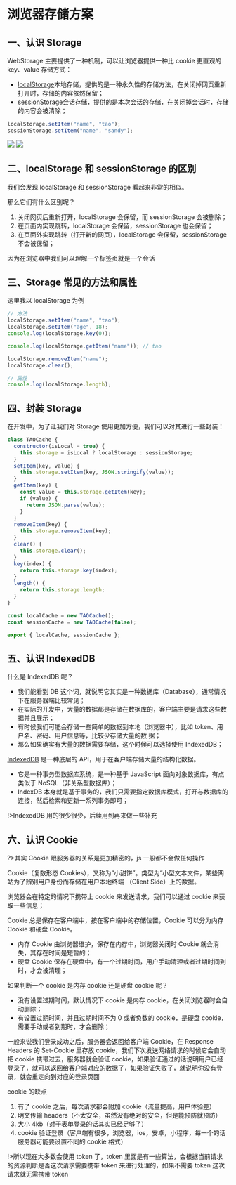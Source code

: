 # 浏览器存储方案

## 一、认识 Storage

WebStorage 主要提供了一种机制，可以让浏览器提供一种比 cookie 更直观的 key、value 存储方式：

- [localStorage](https://developer.mozilla.org/zh-CN/docs/Web/API/Window/localStorage)本地存储，提供的是一种永久性的存储方法，在关闭掉网页重新打开时，存储的内容依然保留；
- [sessionStorage](https://developer.mozilla.org/zh-CN/docs/Web/API/Window/sessionStorage)会话存储，提供的是本次会话的存储，在关闭掉会话时，存储的内容会被清除；

```js
localStorage.setItem("name", "tao");
sessionStorage.setItem("name", "sandy");
```

![](https://gitee.com/itsandy/picgo-img/raw/master/JavaScript/localStorage.png)
![](https://gitee.com/itsandy/picgo-img/raw/master/JavaScript/sessionStorage.png)

## 二、localStorage 和 sessionStorage 的区别

我们会发现 localStorage 和 sessionStorage 看起来非常的相似。

那么它们有什么区别呢？

1.  关闭网页后重新打开，localStorage 会保留，而 sessionStorage 会被删除；
2.  在页面内实现跳转，localStorage 会保留，sessionStorage 也会保留；
3.  在页面外实现跳转（打开新的网页），localStorage 会保留，sessionStorage 不会被保留；

因为在浏览器中我们可以理解一个标签页就是一个会话

## 三、Storage 常见的方法和属性

这里我以 localStorage 为例

```js
// 方法
localStorage.setItem("name", "tao");
localStorage.setItem("age", 18);
console.log(localStorage.key(0));

console.log(localStorage.getItem("name")); // tao

localStorage.removeItem("name");
localStorage.clear();

// 属性
console.log(localStorage.length);
```

## 四、封装 Storage

在开发中，为了让我们对 Storage 使用更加方便，我们可以对其进行一些封装：

```js
class TAOCache {
  constructor(isLocal = true) {
    this.storage = isLocal ? localStorage : sessionStorage;
  }
  setItem(key, value) {
    this.storage.setItem(key, JSON.stringify(value));
  }
  getItem(key) {
    const value = this.storage.getItem(key);
    if (value) {
      return JSON.parse(value);
    }
  }
  removeItem(key) {
    this.storage.removeItem(key);
  }
  clear() {
    this.storage.clear();
  }
  key(index) {
    return this.storage.key(index);
  }
  length() {
    return this.storage.length;
  }
}

const localCache = new TAOCache();
const sessionCache = new TAOCache(false);

export { localCache, sessionCache };
```

## 五、认识 IndexedDB

什么是 IndexedDB 呢？

- 我们能看到 DB 这个词，就说明它其实是一种数据库（Database），通常情况下在服务器端比较常见；
- 在实际的开发中，大量的数据都是存储在数据库的，客户端主要是请求这些数据并且展示；
- 有时候我们可能会存储一些简单的数据到本地（浏览器中），比如 token、用户名、密码、用户信息等，比较少存储大量的数
  据；
- 那么如果确实有大量的数据需要存储，这个时候可以选择使用 IndexedDB；

[IndexedDB](https://developer.mozilla.org/zh-CN/docs/Web/API/IndexedDB_API) 是一种底层的 API，用于在客户端存储大量的结构化数据。

- 它是一种事务型数据库系统，是一种基于 JavaScript 面向对象数据库，有点类似于 NoSQL（非关系型数据库）；
- IndexDB 本身就是基于事务的，我们只需要指定数据库模式，打开与数据库的连接，然后检索和更新一系列事务即可；

!>IndexedDB 用的很少很少，后续用到再来做一些补充

## 六、认识 Cookie

?>其实 Cookie 跟服务器的关系是更加精密的，js 一般都不会做任何操作

Cookie（复数形态 Cookies），又称为“小甜饼”。类型为“小型文本文件，某些网站为了辨别用户身份而存储在用户本地终端
（Client Side）上的数据。

浏览器会在特定的情况下携带上 cookie 来发送请求，我们可以通过 cookie 来获取一些信息；

Cookie 总是保存在客户端中，按在客户端中的存储位置，Cookie 可以分为内存 Cookie 和硬盘 Cookie。

- 内存 Cookie 由浏览器维护，保存在内存中，浏览器关闭时 Cookie 就会消失，其存在时间是短暂的；
- 硬盘 Cookie 保存在硬盘中，有一个过期时间，用户手动清理或者过期时间到时，才会被清理；

如果判断一个 cookie 是内存 cookie 还是硬盘 cookie 呢？

- 没有设置过期时间，默认情况下 cookie 是内存 cookie，在关闭浏览器时会自动删除；
- 有设置过期时间，并且过期时间不为 0 或者负数的 cookie，是硬盘 cookie，需要手动或者到期时，才会删除；

一般来说我们登录成功之后，服务器会返回给客户端 Cookie，在 Response Headers 的 Set-Cookie 里存放 cookie，我们下次发送网络请求的时候它会自动把 cookie 携带过去，服务器就会验证 cookie，如果验证通过的话说明用户已经登录了，就可以返回给客户端对应的数据了，如果验证失败了，就说明你没有登录，就会重定向到对应的登录页面

cookie 的缺点

1.  有了 cookie 之后，每次请求都会附加 cookie（流量提高，用户体验差）
2.  明文传输 headers（不太安全，虽然没有绝对的安全，但是能预防就预防）
3.  大小 4kb（对于表单登录的话其实已经足够了）
4.  cookie 验证登录（客户端有很多，浏览器，ios，安卓，小程序，每一个的话服务器可能要设置不同的 cookie 格式）

!>所以现在大多数会使用 token 了，token 里面是有一些算法，会根据当前请求的资源判断是否这次请求需要携带 token 来进行处理的，如果不需要 token 这次请求就无需携带 token
